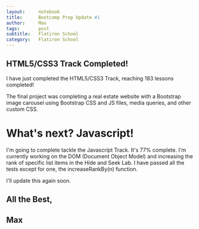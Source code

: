 ```yaml
---
layout:     notebook
title:      Bootcamp Prep Update #1
author:     Max
tags: 		post
subtitle:   Flatiron School
category:   Flatiron School
---
```


## HTML5/CSS3 Track Completed!

I have just completed the HTML5/CSS3 Track, reaching 183 lessons completed! 

The final project was completing a real estate website with a Bootstrap image carousel using Bootstrap CSS and JS files, media queries, and other custom CSS. 

# What's next? Javascript!

I'm going to complete tackle the Javascript Track. It's 77% complete. I'm currently working on the DOM (Document Object Model) and increasing the rank of specific list items in the Hide and Seek Lab. I have passed all the tests except for one, the increaseRankBy(n) function.    

I'll update this again soon.  

## All the Best, 

## Max  